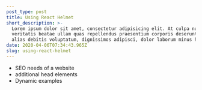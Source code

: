 ```yaml
---
post_type: post
title: Using React Helmet
short_description: >-
  Lorem ipsum dolor sit amet, consectetur adipisicing elit. At culpa nulla
  veritatis beatae ullam quas repellendus praesentium corporis deserunt ab porro
  alias debitis voluptatum, dignissimos adipisci, dolor laborum minus hic!
date: 2020-04-06T07:34:43.965Z
slug: using-react-helmet
---
```

* SEO needs of a website
* additional head elements
* Dynamic examples